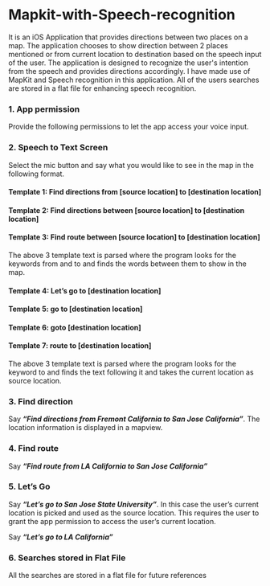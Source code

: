 # Mapkit-with-Speech-recognition
It is an iOS Application that provides directions between two places on a map. The application chooses to show direction between 2 places mentioned or from current location to destination based on the speech input of the user. The application is designed to recognize the user's intention from the speech and provides directions accordingly. I have made use of MapKit and Speech recognition in this application. All of the users searches are stored in a flat file for enhancing speech recognition. 


### 1.	App permission
Provide the following permissions to let the app access your voice input.

### 2.	Speech to Text Screen
Select the mic button and say what you would like to see in the map in the following format.
#### Template 1: Find directions from [source location] to [destination location]
#### Template 2: Find directions between [source location] to [destination location]
#### Template 3: Find route between [source location] to [destination location]
The above 3 template text is parsed where the program looks for the keywords from and to and finds the words between them to show in the map. 
#### Template 4: Let’s go to [destination location]
#### Template 5: go to [destination location]
#### Template 6: goto [destination location]
#### Template 7: route to [destination location]
The above 3 template text is parsed where the program looks for the keyword to and finds the text following it and takes the current location as source location.

### 3.	Find direction
Say ***“Find directions from Fremont California to San Jose California”***. The location information is displayed in a mapview.
     
### 4.	Find route
Say ***“Find route from LA California to San Jose California”***
    
### 5.	Let’s Go
Say ***“Let’s go to San Jose State University”***. In this case the user’s current location is picked and used as the source location. This requires the user to grant the app permission to access the user’s current location.

Say ***“Let’s go to LA California”***

### 6.	Searches stored in Flat File
All the searches are stored in a flat file for future references
 




